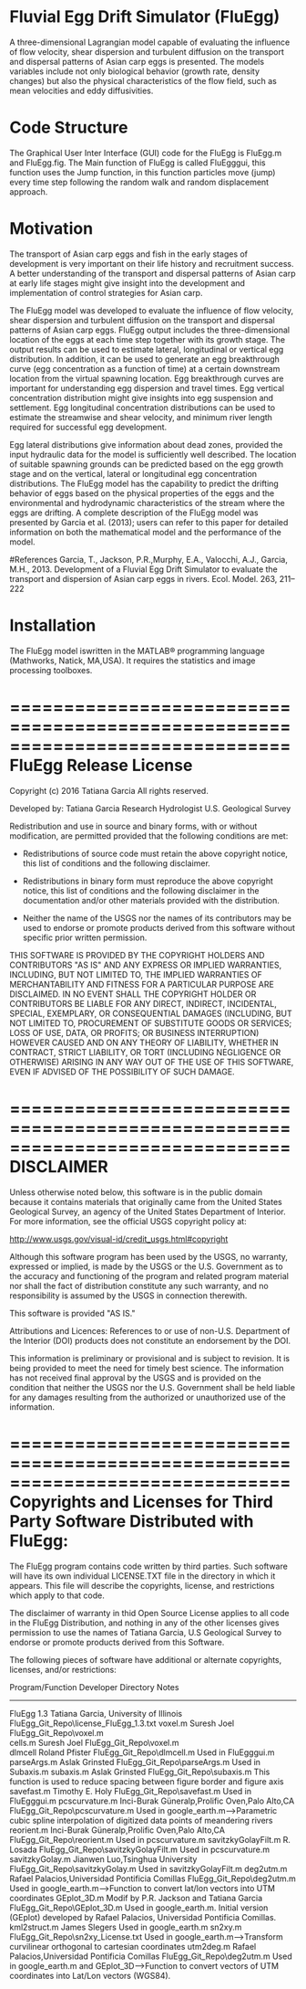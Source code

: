 # Fluvial Egg Drift Simulator (FluEgg)
A three-dimensional Lagrangian model capable of evaluating the influence of flow velocity, shear dispersion and turbulent diffusion on the transport and dispersal patterns of Asian carp eggs is presented. The models variables include not only biological behavior (growth rate, density changes) but also the physical characteristics of the flow field, such as mean velocities and eddy diffusivities.
# Code Structure
The Graphical User Inter Interface (GUI) code for the FluEgg is FluEgg.m and FluEgg.fig. 
The Main function of FluEgg is called FluEgggui, this function uses the Jump function, in this function particles move (jump) every time step following the random walk and random displacement approach.

# Motivation
The transport of Asian carp eggs and fish in the early stages of development is very important on their life history and recruitment success. A better understanding of the transport and dispersal patterns of Asian carp at early life stages might give insight into the development and implementation of control strategies for Asian carp.

The FluEgg model was developed to evaluate the influence of flow velocity, shear dispersion and turbulent diffusion on the transport and dispersal patterns of Asian carp eggs. FluEgg output includes the three-dimensional location of the eggs at each time
step together with its growth stage. The output results can be used to estimate lateral, longitudinal or vertical egg distribution. In addition, it can be used to generate an egg breakthrough curve (egg concentration as a function of time) at a certain downstream location from the virtual spawning location. Egg breakthrough curves are important for understanding egg dispersion and travel times.
Egg vertical concentration distribution might give insights into egg suspension and settlement. Egg longitudinal concentration distributions can be used to estimate the streamwise and shear velocity, and minimum river length required for successful egg development. 

Egg lateral distributions give information about dead zones, provided the input hydraulic data for the model is sufficiently well
described. The location of suitable spawning grounds can be predicted based on the egg growth stage and on the vertical, lateral
or longitudinal egg concentration distributions.
The FluEgg model has the capability to predict the drifting behavior of eggs based on the physical properties of the eggs and
the environmental and hydrodynamic characteristics of the stream where the eggs are drifting.
A complete description of the FluEgg model was presented by Garcia et al. (2013); users can refer to this paper for detailed information on both the mathematical model and the performance of the model.

#References
Garcia, T., Jackson, P.R.,Murphy, E.A., Valocchi, A.J., Garcia, M.H., 2013. Development of a Fluvial Egg Drift Simulator to evaluate the transport and dispersion of Asian carp eggs in rivers. Ecol. Model. 263, 211–222

# Installation
The FluEgg model iswritten in the MATLAB® programming language (Mathworks, Natick, MA,USA). It requires the statistics and image processing toolboxes.

==============================================================================
FluEgg Release License
==============================================================================
Copyright (c) 2016 Tatiana Garcia
All rights reserved.

Developed by: 	    Tatiana Garcia
                    Research Hydrologist
                    U.S. Geological Survey

Redistribution and use in source and binary forms, with or without
modification, are permitted provided that the following conditions are met:

* Redistributions of source code must retain the above copyright notice, this
  list of conditions and the following disclaimer.

* Redistributions in binary form must reproduce the above copyright notice,
  this list of conditions and the following disclaimer in the documentation
  and/or other materials provided with the distribution.

* Neither the name of the USGS nor the names of its
  contributors may be used to endorse or promote products derived from
  this software without specific prior written permission.

THIS SOFTWARE IS PROVIDED BY THE COPYRIGHT HOLDERS AND CONTRIBUTORS "AS IS"
AND ANY EXPRESS OR IMPLIED WARRANTIES, INCLUDING, BUT NOT LIMITED TO, THE
IMPLIED WARRANTIES OF MERCHANTABILITY AND FITNESS FOR A PARTICULAR PURPOSE ARE
DISCLAIMED. IN NO EVENT SHALL THE COPYRIGHT HOLDER OR CONTRIBUTORS BE LIABLE
FOR ANY DIRECT, INDIRECT, INCIDENTAL, SPECIAL, EXEMPLARY, OR CONSEQUENTIAL
DAMAGES (INCLUDING, BUT NOT LIMITED TO, PROCUREMENT OF SUBSTITUTE GOODS OR
SERVICES; LOSS OF USE, DATA, OR PROFITS; OR BUSINESS INTERRUPTION) HOWEVER
CAUSED AND ON ANY THEORY OF LIABILITY, WHETHER IN CONTRACT, STRICT LIABILITY,
OR TORT (INCLUDING NEGLIGENCE OR OTHERWISE) ARISING IN ANY WAY OUT OF THE USE
OF THIS SOFTWARE, EVEN IF ADVISED OF THE POSSIBILITY OF SUCH DAMAGE.

==============================================================================
DISCLAIMER
==============================================================================

Unless otherwise noted below, this software is in the public domain because it contains materials that
originally came from the United States Geological Survey, an agency of the United States Department of
Interior. For more information, see the official USGS copyright policy at:

http://www.usgs.gov/visual-id/credit_usgs.html#copyright

Although this software program has been used by the USGS, no warranty, expressed or implied, is made by 
the USGS or the U.S. Government as to the accuracy and functioning of the program and related program material 
nor shall the fact of distribution constitute any such warranty, and no responsibility is assumed by the USGS 
in connection therewith.

This software is provided "AS IS."

Attributions and Licences:
References to or use of non-U.S. Department of the Interior (DOI) products does not constitute an endorsement by the DOI.

This information is preliminary or provisional and is subject to
revision. It is being provided to meet the need for timely best
science. The information has not received final approval by the USGS
and is provided on the condition that neither the USGS nor the
U.S. Government shall be held liable for any damages resulting from
the authorized or unauthorized use of the information.

==============================================================================
Copyrights and Licenses for Third Party Software Distributed with FluEgg:
==============================================================================
The FluEgg program contains code written by third parties.  Such software will
have its own individual LICENSE.TXT file in the directory in which it appears.
This file will describe the copyrights, license, and restrictions which apply
to that code.

The disclaimer of warranty in thid Open Source License
applies to all code in the FluEgg Distribution, and nothing in any of the
other licenses gives permission to use the names of Tatiana Garcia, U.S Geological Survey 
to endorse or promote products derived from this Software.

The following pieces of software have additional or alternate copyrights,
licenses, and/or restrictions:

Program/Function      Developer                                       Directory                               Notes               
----------------      ---------                                       ---------                               ---------
FluEgg 1.3            Tatiana Garcia, University of Illinois          FluEgg_Git_Repo\license_FluEgg_1.3.txt
voxel.m               Suresh Joel                                     FluEgg_Git_Repo\voxel.m  
cells.m               Suresh Joel                                     FluEgg_Git_Repo\voxel.m  
dlmcell               Roland Pfister                                  FluEgg_Git_Repo\dlmcell.m                Used in FluEgggui.m 
parseArgs.m           Aslak Grinsted                                  FluEgg_Git_Repo\parseArgs.m              Used in Subaxis.m
subaxis.m             Aslak Grinsted                                  FluEgg_Git_Repo\subaxis.m                This function is used to reduce spacing between figure border and figure axis
savefast.m            Timothy E. Holy                                 FluEgg_Git_Repo\savefast.m               Used in FluEgggui.m
pcscurvature.m        Inci-Burak Güneralp,Prolific Oven,Palo Alto,CA  FluEgg_Git_Repo\pcscurvature.m           Used in google_earth.m-->Parametric cubic spline interpolation of digitized data points of meandering rivers
reorient.m            Inci-Burak Güneralp,Prolific Oven,Palo Alto,CA  FluEgg_Git_Repo\reorient.m               Used in pcscurvature.m
savitzkyGolayFilt.m   R. Losada                                       FluEgg_Git_Repo\savitzkyGolayFilt.m      Used in pcscurvature.m
savitzkyGolay.m       Jianwen Luo,Tsinghua University                 FluEgg_Git_Repo\savitzkyGolay.m          Used in savitzkyGolayFilt.m 
deg2utm.m             Rafael Palacios,Universidad Pontificia Comillas FluEgg_Git_Repo\deg2utm.m                Used in google_earth.m-->Function to convert lat/lon vectors into UTM coordinates
GEplot_3D.m           Modif by P.R. Jackson and Tatiana Garcia        FluEgg_Git_Repo\GEplot_3D.m              Used in google_earth.m. Initial version (GEplot) developed by Rafael Palacios, Universidad Pontificia Comillas.
kml2struct.m          James Slegers                                                                            Used in google_earth.m
sn2xy.m                                                               FluEgg_Git_Repo\sn2xy_License.txt        Used in google_earth.m-->Transform curvilinear orthogonal to cartesian coordinates
utm2deg.m             Rafael Palacios,Universidad Pontificia Comillas FluEgg_Git_Repo\deg2utm.m                Used in google_earth.m and GEplot_3D-->Function to convert vectors of UTM coordinates into Lat/Lon vectors (WGS84).